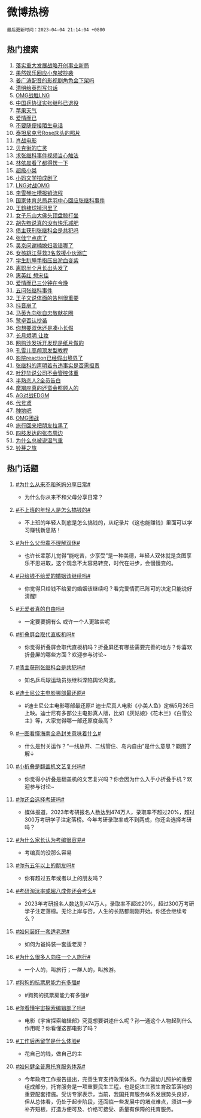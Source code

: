 # 微博热榜

`最后更新时间：2023-04-04 21:14:04 +0800`

## 热门搜索

1. [落实重大发展战略开创事业新局](https://m.weibo.cn/search?containerid=100103type%3D1%26t%3D10%26q%3D%23%E8%90%BD%E5%AE%9E%E9%87%8D%E5%A4%A7%E5%8F%91%E5%B1%95%E6%88%98%E7%95%A5%E5%BC%80%E5%88%9B%E4%BA%8B%E4%B8%9A%E6%96%B0%E5%B1%80%23&stream_entry_id=51&isnewpage=1&extparam=seat%3D1%26cate%3D10103%26stream_entry_id%3D51%26dgr%3D0%26filter_type%3Drealtimehot%26c_type%3D51%26pos%3D0%26display_time%3D1680614043%26pre_seqid%3D16806140432560645425&luicode=10000011&lfid=106003type%253D25%2526t%253D3%2526disable_hot%253D1%2526filter_type%253Drealtimehot)
1. [果然娱乐回应小鬼被抄袭](https://m.weibo.cn/search?containerid=100103type%3D1%26t%3D10%26q%3D%23%E6%9E%9C%E7%84%B6%E5%A8%B1%E4%B9%90%E5%9B%9E%E5%BA%94%E5%B0%8F%E9%AC%BC%E8%A2%AB%E6%8A%84%E8%A2%AD%23&stream_entry_id=31&isnewpage=1&extparam=seat%3D1%26lcate%3D5001%26flag%3D1%26filter_type%3Drealtimehot%26q%3D%2523%25E6%259E%259C%25E7%2584%25B6%25E5%25A8%25B1%25E4%25B9%2590%25E5%259B%259E%25E5%25BA%2594%25E5%25B0%258F%25E9%25AC%25BC%25E8%25A2%25AB%25E6%258A%2584%25E8%25A2%25AD%2523%26stream_entry_id%3D31%26dgr%3D0%26band_rank%3D1%26cate%3D5001%26c_type%3D31%26realpos%3D1%26pos%3D0%26display_time%3D1680614043%26pre_seqid%3D16806140432560645425&luicode=10000011&lfid=106003type%253D25%2526t%253D3%2526disable_hot%253D1%2526filter_type%253Drealtimehot)
1. [姜广涛配音的影视剧角色会下架吗](https://m.weibo.cn/search?containerid=100103type%3D1%26t%3D10%26q%3D%23%E5%A7%9C%E5%B9%BF%E6%B6%9B%E9%85%8D%E9%9F%B3%E7%9A%84%E5%BD%B1%E8%A7%86%E5%89%A7%E8%A7%92%E8%89%B2%E4%BC%9A%E4%B8%8B%E6%9E%B6%E5%90%97%23&stream_entry_id=31&isnewpage=1&extparam=seat%3D1%26lcate%3D5001%26flag%3D1%26filter_type%3Drealtimehot%26q%3D%2523%25E5%25A7%259C%25E5%25B9%25BF%25E6%25B6%259B%25E9%2585%258D%25E9%259F%25B3%25E7%259A%2584%25E5%25BD%25B1%25E8%25A7%2586%25E5%2589%25A7%25E8%25A7%2592%25E8%2589%25B2%25E4%25BC%259A%25E4%25B8%258B%25E6%259E%25B6%25E5%2590%2597%2523%26stream_entry_id%3D31%26dgr%3D0%26band_rank%3D2%26cate%3D5001%26c_type%3D31%26realpos%3D2%26pos%3D1%26display_time%3D1680614043%26pre_seqid%3D16806140432560645425&luicode=10000011&lfid=106003type%253D25%2526t%253D3%2526disable_hot%253D1%2526filter_type%253Drealtimehot)
1. [清明给英烈写句话](https://m.weibo.cn/search?containerid=100103type%3D1%26t%3D10%26q%3D%23%E6%B8%85%E6%98%8E%E7%BB%99%E8%8B%B1%E7%83%88%E5%86%99%E5%8F%A5%E8%AF%9D%23&stream_entry_id=31&isnewpage=1&extparam=seat%3D1%26lcate%3D5001%26flag%3D1%26filter_type%3Drealtimehot%26q%3D%2523%25E6%25B8%2585%25E6%2598%258E%25E7%25BB%2599%25E8%258B%25B1%25E7%2583%2588%25E5%2586%2599%25E5%258F%25A5%25E8%25AF%259D%2523%26stream_entry_id%3D31%26dgr%3D0%26band_rank%3D3%26cate%3D5001%26c_type%3D31%26realpos%3D3%26pos%3D2%26display_time%3D1680614043%26pre_seqid%3D16806140432560645425&luicode=10000011&lfid=106003type%253D25%2526t%253D3%2526disable_hot%253D1%2526filter_type%253Drealtimehot)
1. [OMG战胜LNG](https://m.weibo.cn/search?containerid=100103type%3D1%26t%3D10%26q%3D%23OMG%E6%88%98%E8%83%9CLNG%23&stream_entry_id=31&isnewpage=1&extparam=seat%3D1%26lcate%3D5001%26flag%3D1%26filter_type%3Drealtimehot%26q%3D%2523OMG%25E6%2588%2598%25E8%2583%259CLNG%2523%26stream_entry_id%3D31%26dgr%3D0%26band_rank%3D4%26cate%3D5001%26c_type%3D31%26realpos%3D4%26pos%3D3%26display_time%3D1680614043%26pre_seqid%3D16806140432560645425&luicode=10000011&lfid=106003type%253D25%2526t%253D3%2526disable_hot%253D1%2526filter_type%253Drealtimehot)
1. [中国乒协证实张继科已退役](https://m.weibo.cn/search?containerid=100103type%3D1%26t%3D10%26q%3D%23%E4%B8%AD%E5%9B%BD%E4%B9%92%E5%8D%8F%E8%AF%81%E5%AE%9E%E5%BC%A0%E7%BB%A7%E7%A7%91%E5%B7%B2%E9%80%80%E5%BD%B9%23&stream_entry_id=31&isnewpage=1&extparam=seat%3D1%26lcate%3D5001%26flag%3D2%26filter_type%3Drealtimehot%26q%3D%2523%25E4%25B8%25AD%25E5%259B%25BD%25E4%25B9%2592%25E5%258D%258F%25E8%25AF%2581%25E5%25AE%259E%25E5%25BC%25A0%25E7%25BB%25A7%25E7%25A7%2591%25E5%25B7%25B2%25E9%2580%2580%25E5%25BD%25B9%2523%26stream_entry_id%3D31%26dgr%3D0%26band_rank%3D5%26cate%3D5001%26c_type%3D31%26realpos%3D5%26pos%3D4%26display_time%3D1680614043%26pre_seqid%3D16806140432560645425&luicode=10000011&lfid=106003type%253D25%2526t%253D3%2526disable_hot%253D1%2526filter_type%253Drealtimehot)
1. [苹果天气](https://m.weibo.cn/search?containerid=100103type%3D1%26t%3D10%26q%3D%E8%8B%B9%E6%9E%9C%E5%A4%A9%E6%B0%94&stream_entry_id=31&isnewpage=1&extparam=seat%3D1%26lcate%3D5001%26flag%3D2%26filter_type%3Drealtimehot%26q%3D%25E8%258B%25B9%25E6%259E%259C%25E5%25A4%25A9%25E6%25B0%2594%26stream_entry_id%3D31%26dgr%3D0%26band_rank%3D6%26cate%3D5001%26c_type%3D31%26realpos%3D6%26pos%3D5%26display_time%3D1680614043%26pre_seqid%3D16806140432560645425&luicode=10000011&lfid=106003type%253D25%2526t%253D3%2526disable_hot%253D1%2526filter_type%253Drealtimehot)
1. [爱情而已](https://m.weibo.cn/search?containerid=100103type%3D1%26t%3D10%26q%3D%23%E7%88%B1%E6%83%85%E8%80%8C%E5%B7%B2%23&stream_entry_id=31&isnewpage=1&extparam=seat%3D1%26lcate%3D5001%26topic_ad%3D1%26filter_type%3Drealtimehot%26adid%3D184931%26q%3D%2523%25E7%2588%25B1%25E6%2583%2585%25E8%2580%258C%25E5%25B7%25B2%2523%26stream_entry_id%3D31%26dgr%3D0%26band_rank%3D7%26cate%3D5001%26c_type%3D31%26pos%3D6%26display_time%3D1680614043%26pre_seqid%3D16806140432560645425&luicode=10000011&lfid=106003type%253D25%2526t%253D3%2526disable_hot%253D1%2526filter_type%253Drealtimehot)
1. [不要随便接陌生电话](https://m.weibo.cn/search?containerid=100103type%3D1%26t%3D10%26q%3D%23%E4%B8%8D%E8%A6%81%E9%9A%8F%E4%BE%BF%E6%8E%A5%E9%99%8C%E7%94%9F%E7%94%B5%E8%AF%9D%23&stream_entry_id=31&isnewpage=1&extparam=seat%3D1%26lcate%3D5001%26flag%3D0%26filter_type%3Drealtimehot%26q%3D%2523%25E4%25B8%258D%25E8%25A6%2581%25E9%259A%258F%25E4%25BE%25BF%25E6%258E%25A5%25E9%2599%258C%25E7%2594%259F%25E7%2594%25B5%25E8%25AF%259D%2523%26stream_entry_id%3D31%26dgr%3D0%26band_rank%3D7%26cate%3D5001%26c_type%3D31%26realpos%3D7%26pos%3D7%26display_time%3D1680614043%26pre_seqid%3D16806140432560645425&luicode=10000011&lfid=106003type%253D25%2526t%253D3%2526disable_hot%253D1%2526filter_type%253Drealtimehot)
1. [泰坦尼克号Rose床头的照片](https://m.weibo.cn/search?containerid=100103type%3D1%26t%3D10%26q%3D%23%E6%B3%B0%E5%9D%A6%E5%B0%BC%E5%85%8B%E5%8F%B7Rose%E5%BA%8A%E5%A4%B4%E7%9A%84%E7%85%A7%E7%89%87%23&stream_entry_id=31&isnewpage=1&extparam=seat%3D1%26lcate%3D5001%26flag%3D0%26filter_type%3Drealtimehot%26q%3D%2523%25E6%25B3%25B0%25E5%259D%25A6%25E5%25B0%25BC%25E5%2585%258B%25E5%258F%25B7Rose%25E5%25BA%258A%25E5%25A4%25B4%25E7%259A%2584%25E7%2585%25A7%25E7%2589%2587%2523%26stream_entry_id%3D31%26dgr%3D0%26band_rank%3D8%26cate%3D5001%26c_type%3D31%26realpos%3D8%26pos%3D8%26display_time%3D1680614043%26pre_seqid%3D16806140432560645425&luicode=10000011&lfid=106003type%253D25%2526t%253D3%2526disable_hot%253D1%2526filter_type%253Drealtimehot)
1. [肖战电影](https://m.weibo.cn/search?containerid=100103type%3D1%26t%3D10%26q%3D%E8%82%96%E6%88%98%E7%94%B5%E5%BD%B1&stream_entry_id=31&isnewpage=1&extparam=seat%3D1%26lcate%3D5001%26flag%3D0%26filter_type%3Drealtimehot%26q%3D%25E8%2582%2596%25E6%2588%2598%25E7%2594%25B5%25E5%25BD%25B1%26stream_entry_id%3D31%26dgr%3D0%26band_rank%3D9%26cate%3D5001%26c_type%3D31%26realpos%3D9%26pos%3D9%26display_time%3D1680614043%26pre_seqid%3D16806140432560645425&luicode=10000011&lfid=106003type%253D25%2526t%253D3%2526disable_hot%253D1%2526filter_type%253Drealtimehot)
1. [贝克街的亡灵](https://m.weibo.cn/search?containerid=100103type%3D1%26t%3D10%26q%3D%E8%B4%9D%E5%85%8B%E8%A1%97%E7%9A%84%E4%BA%A1%E7%81%B5&stream_entry_id=31&isnewpage=1&extparam=seat%3D1%26lcate%3D5001%26flag%3D0%26filter_type%3Drealtimehot%26q%3D%25E8%25B4%259D%25E5%2585%258B%25E8%25A1%2597%25E7%259A%2584%25E4%25BA%25A1%25E7%2581%25B5%26stream_entry_id%3D31%26dgr%3D0%26band_rank%3D10%26cate%3D5001%26c_type%3D31%26realpos%3D10%26pos%3D10%26display_time%3D1680614043%26pre_seqid%3D16806140432560645425&luicode=10000011&lfid=106003type%253D25%2526t%253D3%2526disable_hot%253D1%2526filter_type%253Drealtimehot)
1. [求张继科事件视频当心触法](https://m.weibo.cn/search?containerid=100103type%3D1%26t%3D10%26q%3D%23%E6%B1%82%E5%BC%A0%E7%BB%A7%E7%A7%91%E4%BA%8B%E4%BB%B6%E8%A7%86%E9%A2%91%E5%BD%93%E5%BF%83%E8%A7%A6%E6%B3%95%23&stream_entry_id=31&isnewpage=1&extparam=seat%3D1%26lcate%3D5001%26flag%3D0%26filter_type%3Drealtimehot%26q%3D%2523%25E6%25B1%2582%25E5%25BC%25A0%25E7%25BB%25A7%25E7%25A7%2591%25E4%25BA%258B%25E4%25BB%25B6%25E8%25A7%2586%25E9%25A2%2591%25E5%25BD%2593%25E5%25BF%2583%25E8%25A7%25A6%25E6%25B3%2595%2523%26stream_entry_id%3D31%26dgr%3D0%26band_rank%3D11%26cate%3D5001%26c_type%3D31%26realpos%3D11%26pos%3D11%26display_time%3D1680614043%26pre_seqid%3D16806140432560645425&luicode=10000011&lfid=106003type%253D25%2526t%253D3%2526disable_hot%253D1%2526filter_type%253Drealtimehot)
1. [林依晨看了都得愣一下](https://m.weibo.cn/search?containerid=100103type%3D1%26t%3D10%26q%3D%23%E6%9E%97%E4%BE%9D%E6%99%A8%E7%9C%8B%E4%BA%86%E9%83%BD%E5%BE%97%E6%84%A3%E4%B8%80%E4%B8%8B%23&stream_entry_id=31&isnewpage=1&extparam=seat%3D1%26lcate%3D5001%26flag%3D2%26filter_type%3Drealtimehot%26q%3D%2523%25E6%259E%2597%25E4%25BE%259D%25E6%2599%25A8%25E7%259C%258B%25E4%25BA%2586%25E9%2583%25BD%25E5%25BE%2597%25E6%2584%25A3%25E4%25B8%2580%25E4%25B8%258B%2523%26stream_entry_id%3D31%26dgr%3D0%26band_rank%3D12%26cate%3D5001%26c_type%3D31%26realpos%3D12%26pos%3D12%26display_time%3D1680614043%26pre_seqid%3D16806140432560645425&luicode=10000011&lfid=106003type%253D25%2526t%253D3%2526disable_hot%253D1%2526filter_type%253Drealtimehot)
1. [超级小桀](https://m.weibo.cn/search?containerid=100103type%3D1%26t%3D10%26q%3D%E8%B6%85%E7%BA%A7%E5%B0%8F%E6%A1%80&stream_entry_id=31&isnewpage=1&extparam=seat%3D1%26lcate%3D5001%26flag%3D2%26filter_type%3Drealtimehot%26q%3D%25E8%25B6%2585%25E7%25BA%25A7%25E5%25B0%258F%25E6%25A1%2580%26stream_entry_id%3D31%26dgr%3D0%26band_rank%3D13%26cate%3D5001%26c_type%3D31%26realpos%3D13%26pos%3D13%26display_time%3D1680614043%26pre_seqid%3D16806140432560645425&luicode=10000011&lfid=106003type%253D25%2526t%253D3%2526disable_hot%253D1%2526filter_type%253Drealtimehot)
1. [小妈文学拍成剧了](https://m.weibo.cn/search?containerid=100103type%3D1%26t%3D10%26q%3D%E5%B0%8F%E5%A6%88%E6%96%87%E5%AD%A6%E6%8B%8D%E6%88%90%E5%89%A7%E4%BA%86&stream_entry_id=31&isnewpage=1&extparam=seat%3D1%26lcate%3D5001%26flag%3D0%26filter_type%3Drealtimehot%26q%3D%25E5%25B0%258F%25E5%25A6%2588%25E6%2596%2587%25E5%25AD%25A6%25E6%258B%258D%25E6%2588%2590%25E5%2589%25A7%25E4%25BA%2586%26stream_entry_id%3D31%26dgr%3D0%26band_rank%3D14%26cate%3D5001%26c_type%3D31%26realpos%3D14%26pos%3D14%26display_time%3D1680614043%26pre_seqid%3D16806140432560645425&luicode=10000011&lfid=106003type%253D25%2526t%253D3%2526disable_hot%253D1%2526filter_type%253Drealtimehot)
1. [LNG对战OMG](https://m.weibo.cn/search?containerid=100103type%3D1%26t%3D10%26q%3D%23LNG%E5%AF%B9%E6%88%98OMG%23&stream_entry_id=31&isnewpage=1&extparam=seat%3D1%26lcate%3D5001%26flag%3D0%26filter_type%3Drealtimehot%26q%3D%2523LNG%25E5%25AF%25B9%25E6%2588%2598OMG%2523%26stream_entry_id%3D31%26dgr%3D0%26band_rank%3D15%26cate%3D5001%26c_type%3D31%26realpos%3D15%26pos%3D15%26display_time%3D1680614043%26pre_seqid%3D16806140432560645425&luicode=10000011&lfid=106003type%253D25%2526t%253D3%2526disable_hot%253D1%2526filter_type%253Drealtimehot)
1. [李雪琴吐槽报销流程](https://m.weibo.cn/search?containerid=100103type%3D1%26t%3D10%26q%3D%23%E6%9D%8E%E9%9B%AA%E7%90%B4%E5%90%90%E6%A7%BD%E6%8A%A5%E9%94%80%E6%B5%81%E7%A8%8B%23&stream_entry_id=31&isnewpage=1&extparam=seat%3D1%26lcate%3D5001%26flag%3D0%26filter_type%3Drealtimehot%26q%3D%2523%25E6%259D%258E%25E9%259B%25AA%25E7%2590%25B4%25E5%2590%2590%25E6%25A7%25BD%25E6%258A%25A5%25E9%2594%2580%25E6%25B5%2581%25E7%25A8%258B%2523%26stream_entry_id%3D31%26dgr%3D0%26band_rank%3D16%26cate%3D5001%26c_type%3D31%26realpos%3D16%26pos%3D16%26display_time%3D1680614043%26pre_seqid%3D16806140432560645425&luicode=10000011&lfid=106003type%253D25%2526t%253D3%2526disable_hot%253D1%2526filter_type%253Drealtimehot)
1. [国家体育总局乒羽中心回应张继科事件](https://m.weibo.cn/search?containerid=100103type%3D1%26t%3D10%26q%3D%23%E5%9B%BD%E5%AE%B6%E4%BD%93%E8%82%B2%E6%80%BB%E5%B1%80%E4%B9%92%E7%BE%BD%E4%B8%AD%E5%BF%83%E5%9B%9E%E5%BA%94%E5%BC%A0%E7%BB%A7%E7%A7%91%E4%BA%8B%E4%BB%B6%23&stream_entry_id=31&isnewpage=1&extparam=seat%3D1%26lcate%3D5001%26flag%3D1%26filter_type%3Drealtimehot%26q%3D%2523%25E5%259B%25BD%25E5%25AE%25B6%25E4%25BD%2593%25E8%2582%25B2%25E6%2580%25BB%25E5%25B1%2580%25E4%25B9%2592%25E7%25BE%25BD%25E4%25B8%25AD%25E5%25BF%2583%25E5%259B%259E%25E5%25BA%2594%25E5%25BC%25A0%25E7%25BB%25A7%25E7%25A7%2591%25E4%25BA%258B%25E4%25BB%25B6%2523%26stream_entry_id%3D31%26dgr%3D0%26band_rank%3D17%26cate%3D5001%26c_type%3D31%26realpos%3D17%26pos%3D17%26display_time%3D1680614043%26pre_seqid%3D16806140432560645425&luicode=10000011&lfid=106003type%253D25%2526t%253D3%2526disable_hot%253D1%2526filter_type%253Drealtimehot)
1. [王鹤棣球掉河里了](https://m.weibo.cn/search?containerid=100103type%3D1%26t%3D10%26q%3D%23%E7%8E%8B%E9%B9%A4%E6%A3%A3%E7%90%83%E6%8E%89%E6%B2%B3%E9%87%8C%E4%BA%86%23&stream_entry_id=31&isnewpage=1&extparam=seat%3D1%26lcate%3D5001%26flag%3D1%26filter_type%3Drealtimehot%26q%3D%2523%25E7%258E%258B%25E9%25B9%25A4%25E6%25A3%25A3%25E7%2590%2583%25E6%258E%2589%25E6%25B2%25B3%25E9%2587%258C%25E4%25BA%2586%2523%26stream_entry_id%3D31%26dgr%3D0%26band_rank%3D18%26cate%3D5001%26c_type%3D31%26realpos%3D18%26pos%3D18%26display_time%3D1680614043%26pre_seqid%3D16806140432560645425&luicode=10000011&lfid=106003type%253D25%2526t%253D3%2526disable_hot%253D1%2526filter_type%253Drealtimehot)
1. [女子乐山大佛头顶盘膝打坐](https://m.weibo.cn/search?containerid=100103type%3D1%26t%3D10%26q%3D%23%E5%A5%B3%E5%AD%90%E4%B9%90%E5%B1%B1%E5%A4%A7%E4%BD%9B%E5%A4%B4%E9%A1%B6%E7%9B%98%E8%86%9D%E6%89%93%E5%9D%90%23&stream_entry_id=31&isnewpage=1&extparam=seat%3D1%26lcate%3D5001%26flag%3D0%26filter_type%3Drealtimehot%26q%3D%2523%25E5%25A5%25B3%25E5%25AD%2590%25E4%25B9%2590%25E5%25B1%25B1%25E5%25A4%25A7%25E4%25BD%259B%25E5%25A4%25B4%25E9%25A1%25B6%25E7%259B%2598%25E8%2586%259D%25E6%2589%2593%25E5%259D%2590%2523%26stream_entry_id%3D31%26dgr%3D0%26band_rank%3D19%26cate%3D5001%26c_type%3D31%26realpos%3D19%26pos%3D19%26display_time%3D1680614043%26pre_seqid%3D16806140432560645425&luicode=10000011&lfid=106003type%253D25%2526t%253D3%2526disable_hot%253D1%2526filter_type%253Drealtimehot)
1. [胡先煦说真的没有快乐减肥](https://m.weibo.cn/search?containerid=100103type%3D1%26t%3D10%26q%3D%23%E8%83%A1%E5%85%88%E7%85%A6%E8%AF%B4%E7%9C%9F%E7%9A%84%E6%B2%A1%E6%9C%89%E5%BF%AB%E4%B9%90%E5%87%8F%E8%82%A5%23&stream_entry_id=31&isnewpage=1&extparam=seat%3D1%26lcate%3D5001%26flag%3D0%26filter_type%3Drealtimehot%26q%3D%2523%25E8%2583%25A1%25E5%2585%2588%25E7%2585%25A6%25E8%25AF%25B4%25E7%259C%259F%25E7%259A%2584%25E6%25B2%25A1%25E6%259C%2589%25E5%25BF%25AB%25E4%25B9%2590%25E5%2587%258F%25E8%2582%25A5%2523%26stream_entry_id%3D31%26dgr%3D0%26band_rank%3D20%26cate%3D5001%26c_type%3D31%26realpos%3D20%26pos%3D20%26display_time%3D1680614043%26pre_seqid%3D16806140432560645425&luicode=10000011&lfid=106003type%253D25%2526t%253D3%2526disable_hot%253D1%2526filter_type%253Drealtimehot)
1. [债主获刑张继科会是共犯吗](https://m.weibo.cn/search?containerid=100103type%3D1%26t%3D10%26q%3D%23%E5%80%BA%E4%B8%BB%E8%8E%B7%E5%88%91%E5%BC%A0%E7%BB%A7%E7%A7%91%E4%BC%9A%E6%98%AF%E5%85%B1%E7%8A%AF%E5%90%97%23&stream_entry_id=31&isnewpage=1&extparam=seat%3D1%26lcate%3D5001%26flag%3D2%26filter_type%3Drealtimehot%26q%3D%2523%25E5%2580%25BA%25E4%25B8%25BB%25E8%258E%25B7%25E5%2588%2591%25E5%25BC%25A0%25E7%25BB%25A7%25E7%25A7%2591%25E4%25BC%259A%25E6%2598%25AF%25E5%2585%25B1%25E7%258A%25AF%25E5%2590%2597%2523%26stream_entry_id%3D31%26dgr%3D0%26band_rank%3D21%26cate%3D5001%26c_type%3D31%26realpos%3D21%26pos%3D21%26display_time%3D1680614043%26pre_seqid%3D16806140432560645425&luicode=10000011&lfid=106003type%253D25%2526t%253D3%2526disable_hot%253D1%2526filter_type%253Drealtimehot)
1. [张佳宁点痣了](https://m.weibo.cn/search?containerid=100103type%3D1%26t%3D10%26q%3D%23%E5%BC%A0%E4%BD%B3%E5%AE%81%E7%82%B9%E7%97%A3%E4%BA%86%23&stream_entry_id=31&isnewpage=1&extparam=seat%3D1%26lcate%3D5001%26flag%3D1%26filter_type%3Drealtimehot%26q%3D%2523%25E5%25BC%25A0%25E4%25BD%25B3%25E5%25AE%2581%25E7%2582%25B9%25E7%2597%25A3%25E4%25BA%2586%2523%26stream_entry_id%3D31%26dgr%3D0%26band_rank%3D22%26cate%3D5001%26c_type%3D31%26realpos%3D22%26pos%3D22%26display_time%3D1680614043%26pre_seqid%3D16806140432560645425&luicode=10000011&lfid=106003type%253D25%2526t%253D3%2526disable_hot%253D1%2526filter_type%253Drealtimehot)
1. [吴京问谢楠媳妇我错哪了](https://m.weibo.cn/search?containerid=100103type%3D1%26t%3D10%26q%3D%23%E5%90%B4%E4%BA%AC%E9%97%AE%E8%B0%A2%E6%A5%A0%E5%AA%B3%E5%A6%87%E6%88%91%E9%94%99%E5%93%AA%E4%BA%86%23&stream_entry_id=31&isnewpage=1&extparam=seat%3D1%26lcate%3D5001%26flag%3D0%26filter_type%3Drealtimehot%26q%3D%2523%25E5%2590%25B4%25E4%25BA%25AC%25E9%2597%25AE%25E8%25B0%25A2%25E6%25A5%25A0%25E5%25AA%25B3%25E5%25A6%2587%25E6%2588%2591%25E9%2594%2599%25E5%2593%25AA%25E4%25BA%2586%2523%26stream_entry_id%3D31%26dgr%3D0%26band_rank%3D23%26cate%3D5001%26c_type%3D31%26realpos%3D23%26pos%3D23%26display_time%3D1680614043%26pre_seqid%3D16806140432560645425&luicode=10000011&lfid=106003type%253D25%2526t%253D3%2526disable_hot%253D1%2526filter_type%253Drealtimehot)
1. [女孩跳江获救3名救援小伙溺亡](https://m.weibo.cn/search?containerid=100103type%3D1%26t%3D10%26q%3D%23%E5%A5%B3%E5%AD%A9%E8%B7%B3%E6%B1%9F%E8%8E%B7%E6%95%913%E5%90%8D%E6%95%91%E6%8F%B4%E5%B0%8F%E4%BC%99%E6%BA%BA%E4%BA%A1%23&stream_entry_id=31&isnewpage=1&extparam=seat%3D1%26lcate%3D5001%26flag%3D0%26filter_type%3Drealtimehot%26q%3D%2523%25E5%25A5%25B3%25E5%25AD%25A9%25E8%25B7%25B3%25E6%25B1%259F%25E8%258E%25B7%25E6%2595%25913%25E5%2590%258D%25E6%2595%2591%25E6%258F%25B4%25E5%25B0%258F%25E4%25BC%2599%25E6%25BA%25BA%25E4%25BA%25A1%2523%26stream_entry_id%3D31%26dgr%3D0%26band_rank%3D24%26cate%3D5001%26c_type%3D31%26realpos%3D24%26pos%3D24%26display_time%3D1680614043%26pre_seqid%3D16806140432560645425&luicode=10000011&lfid=106003type%253D25%2526t%253D3%2526disable_hot%253D1%2526filter_type%253Drealtimehot)
1. [学生趴睡手指压出淤血变紫](https://m.weibo.cn/search?containerid=100103type%3D1%26t%3D10%26q%3D%23%E5%AD%A6%E7%94%9F%E8%B6%B4%E7%9D%A1%E6%89%8B%E6%8C%87%E5%8E%8B%E5%87%BA%E6%B7%A4%E8%A1%80%E5%8F%98%E7%B4%AB%23&stream_entry_id=31&isnewpage=1&extparam=seat%3D1%26lcate%3D5001%26flag%3D1%26filter_type%3Drealtimehot%26q%3D%2523%25E5%25AD%25A6%25E7%2594%259F%25E8%25B6%25B4%25E7%259D%25A1%25E6%2589%258B%25E6%258C%2587%25E5%258E%258B%25E5%2587%25BA%25E6%25B7%25A4%25E8%25A1%2580%25E5%258F%2598%25E7%25B4%25AB%2523%26stream_entry_id%3D31%26dgr%3D0%26band_rank%3D25%26cate%3D5001%26c_type%3D31%26realpos%3D25%26pos%3D25%26display_time%3D1680614043%26pre_seqid%3D16806140432560645425&luicode=10000011&lfid=106003type%253D25%2526t%253D3%2526disable_hot%253D1%2526filter_type%253Drealtimehot)
1. [离职半个月长出头发了](https://m.weibo.cn/search?containerid=100103type%3D1%26t%3D10%26q%3D%23%E7%A6%BB%E8%81%8C%E5%8D%8A%E4%B8%AA%E6%9C%88%E9%95%BF%E5%87%BA%E5%A4%B4%E5%8F%91%E4%BA%86%23&stream_entry_id=31&isnewpage=1&extparam=seat%3D1%26lcate%3D5001%26flag%3D0%26filter_type%3Drealtimehot%26q%3D%2523%25E7%25A6%25BB%25E8%2581%258C%25E5%258D%258A%25E4%25B8%25AA%25E6%259C%2588%25E9%2595%25BF%25E5%2587%25BA%25E5%25A4%25B4%25E5%258F%2591%25E4%25BA%2586%2523%26stream_entry_id%3D31%26dgr%3D0%26band_rank%3D26%26cate%3D5001%26c_type%3D31%26realpos%3D26%26pos%3D26%26display_time%3D1680614043%26pre_seqid%3D16806140432560645425&luicode=10000011&lfid=106003type%253D25%2526t%253D3%2526disable_hot%253D1%2526filter_type%253Drealtimehot)
1. [惠英红 想宋佳](https://m.weibo.cn/search?containerid=100103type%3D1%26t%3D10%26q%3D%E6%83%A0%E8%8B%B1%E7%BA%A2+%E6%83%B3%E5%AE%8B%E4%BD%B3&stream_entry_id=31&isnewpage=1&extparam=seat%3D1%26lcate%3D5001%26flag%3D0%26filter_type%3Drealtimehot%26q%3D%25E6%2583%25A0%25E8%258B%25B1%25E7%25BA%25A2%2520%25E6%2583%25B3%25E5%25AE%258B%25E4%25BD%25B3%26stream_entry_id%3D31%26dgr%3D0%26band_rank%3D27%26cate%3D5001%26c_type%3D31%26realpos%3D27%26pos%3D27%26display_time%3D1680614043%26pre_seqid%3D16806140432560645425&luicode=10000011&lfid=106003type%253D25%2526t%253D3%2526disable_hot%253D1%2526filter_type%253Drealtimehot)
1. [爱情而已三分钟在今晚](https://m.weibo.cn/search?containerid=100103type%3D1%26t%3D10%26q%3D%23%E7%88%B1%E6%83%85%E8%80%8C%E5%B7%B2%E4%B8%89%E5%88%86%E9%92%9F%E5%9C%A8%E4%BB%8A%E6%99%9A%23&stream_entry_id=31&isnewpage=1&extparam=seat%3D1%26lcate%3D5001%26flag%3D0%26filter_type%3Drealtimehot%26q%3D%2523%25E7%2588%25B1%25E6%2583%2585%25E8%2580%258C%25E5%25B7%25B2%25E4%25B8%2589%25E5%2588%2586%25E9%2592%259F%25E5%259C%25A8%25E4%25BB%258A%25E6%2599%259A%2523%26stream_entry_id%3D31%26dgr%3D0%26band_rank%3D28%26cate%3D5001%26c_type%3D31%26realpos%3D28%26pos%3D28%26display_time%3D1680614043%26pre_seqid%3D16806140432560645425&luicode=10000011&lfid=106003type%253D25%2526t%253D3%2526disable_hot%253D1%2526filter_type%253Drealtimehot)
1. [五问张继科事件](https://m.weibo.cn/search?containerid=100103type%3D1%26t%3D10%26q%3D%23%E4%BA%94%E9%97%AE%E5%BC%A0%E7%BB%A7%E7%A7%91%E4%BA%8B%E4%BB%B6%23&stream_entry_id=31&isnewpage=1&extparam=seat%3D1%26lcate%3D5001%26flag%3D0%26filter_type%3Drealtimehot%26q%3D%2523%25E4%25BA%2594%25E9%2597%25AE%25E5%25BC%25A0%25E7%25BB%25A7%25E7%25A7%2591%25E4%25BA%258B%25E4%25BB%25B6%2523%26stream_entry_id%3D31%26dgr%3D0%26band_rank%3D29%26cate%3D5001%26c_type%3D31%26realpos%3D29%26pos%3D29%26display_time%3D1680614043%26pre_seqid%3D16806140432560645425&luicode=10000011&lfid=106003type%253D25%2526t%253D3%2526disable_hot%253D1%2526filter_type%253Drealtimehot)
1. [王子文说体面的告别很重要](https://m.weibo.cn/search?containerid=100103type%3D1%26t%3D10%26q%3D%23%E7%8E%8B%E5%AD%90%E6%96%87%E8%AF%B4%E4%BD%93%E9%9D%A2%E7%9A%84%E5%91%8A%E5%88%AB%E5%BE%88%E9%87%8D%E8%A6%81%23&stream_entry_id=31&isnewpage=1&extparam=seat%3D1%26lcate%3D5001%26flag%3D0%26filter_type%3Drealtimehot%26q%3D%2523%25E7%258E%258B%25E5%25AD%2590%25E6%2596%2587%25E8%25AF%25B4%25E4%25BD%2593%25E9%259D%25A2%25E7%259A%2584%25E5%2591%258A%25E5%2588%25AB%25E5%25BE%2588%25E9%2587%258D%25E8%25A6%2581%2523%26stream_entry_id%3D31%26dgr%3D0%26band_rank%3D30%26cate%3D5001%26c_type%3D31%26realpos%3D30%26pos%3D30%26display_time%3D1680614043%26pre_seqid%3D16806140432560645425&luicode=10000011&lfid=106003type%253D25%2526t%253D3%2526disable_hot%253D1%2526filter_type%253Drealtimehot)
1. [抖音崩了](https://m.weibo.cn/search?containerid=100103type%3D1%26t%3D10%26q%3D%E6%8A%96%E9%9F%B3%E5%B4%A9%E4%BA%86&stream_entry_id=31&isnewpage=1&extparam=seat%3D1%26lcate%3D5001%26flag%3D1%26filter_type%3Drealtimehot%26q%3D%25E6%258A%2596%25E9%259F%25B3%25E5%25B4%25A9%25E4%25BA%2586%26stream_entry_id%3D31%26dgr%3D0%26band_rank%3D31%26cate%3D5001%26c_type%3D31%26realpos%3D31%26pos%3D31%26display_time%3D1680614043%26pre_seqid%3D16806140432560645425&luicode=10000011&lfid=106003type%253D25%2526t%253D3%2526disable_hot%253D1%2526filter_type%253Drealtimehot)
1. [马英九向张自忠敬献花圈](https://m.weibo.cn/search?containerid=100103type%3D1%26t%3D10%26q%3D%23%E9%A9%AC%E8%8B%B1%E4%B9%9D%E5%90%91%E5%BC%A0%E8%87%AA%E5%BF%A0%E6%95%AC%E7%8C%AE%E8%8A%B1%E5%9C%88%23&stream_entry_id=31&isnewpage=1&extparam=seat%3D1%26lcate%3D5001%26flag%3D0%26filter_type%3Drealtimehot%26q%3D%2523%25E9%25A9%25AC%25E8%258B%25B1%25E4%25B9%259D%25E5%2590%2591%25E5%25BC%25A0%25E8%2587%25AA%25E5%25BF%25A0%25E6%2595%25AC%25E7%258C%25AE%25E8%258A%25B1%25E5%259C%2588%2523%26stream_entry_id%3D31%26dgr%3D0%26band_rank%3D32%26cate%3D5001%26c_type%3D31%26realpos%3D32%26pos%3D32%26display_time%3D1680614043%26pre_seqid%3D16806140432560645425&luicode=10000011&lfid=106003type%253D25%2526t%253D3%2526disable_hot%253D1%2526filter_type%253Drealtimehot)
1. [鹭卓否认抄袭](https://m.weibo.cn/search?containerid=100103type%3D1%26t%3D10%26q%3D%23%E9%B9%AD%E5%8D%93%E5%90%A6%E8%AE%A4%E6%8A%84%E8%A2%AD%23&stream_entry_id=31&isnewpage=1&extparam=seat%3D1%26lcate%3D5001%26flag%3D1%26filter_type%3Drealtimehot%26q%3D%2523%25E9%25B9%25AD%25E5%258D%2593%25E5%2590%25A6%25E8%25AE%25A4%25E6%258A%2584%25E8%25A2%25AD%2523%26stream_entry_id%3D31%26dgr%3D0%26band_rank%3D33%26cate%3D5001%26c_type%3D31%26realpos%3D33%26pos%3D33%26display_time%3D1680614043%26pre_seqid%3D16806140432560645425&luicode=10000011&lfid=106003type%253D25%2526t%253D3%2526disable_hot%253D1%2526filter_type%253Drealtimehot)
1. [你想要双休还是凑小长假](https://m.weibo.cn/search?containerid=100103type%3D1%26t%3D10%26q%3D%23%E4%BD%A0%E6%83%B3%E8%A6%81%E5%8F%8C%E4%BC%91%E8%BF%98%E6%98%AF%E5%87%91%E5%B0%8F%E9%95%BF%E5%81%87%23&stream_entry_id=31&isnewpage=1&extparam=seat%3D1%26lcate%3D5001%26flag%3D1%26filter_type%3Drealtimehot%26q%3D%2523%25E4%25BD%25A0%25E6%2583%25B3%25E8%25A6%2581%25E5%258F%258C%25E4%25BC%2591%25E8%25BF%2598%25E6%2598%25AF%25E5%2587%2591%25E5%25B0%258F%25E9%2595%25BF%25E5%2581%2587%2523%26stream_entry_id%3D31%26dgr%3D0%26band_rank%3D34%26cate%3D5001%26c_type%3D31%26realpos%3D34%26pos%3D34%26display_time%3D1680614043%26pre_seqid%3D16806140432560645425&luicode=10000011&lfid=106003type%253D25%2526t%253D3%2526disable_hot%253D1%2526filter_type%253Drealtimehot)
1. [长月烬明 让妆](https://m.weibo.cn/search?containerid=100103type%3D1%26t%3D10%26q%3D%E9%95%BF%E6%9C%88%E7%83%AC%E6%98%8E+%E8%AE%A9%E5%A6%86&stream_entry_id=31&isnewpage=1&extparam=seat%3D1%26lcate%3D5001%26flag%3D0%26filter_type%3Drealtimehot%26q%3D%25E9%2595%25BF%25E6%259C%2588%25E7%2583%25AC%25E6%2598%258E%2520%25E8%25AE%25A9%25E5%25A6%2586%26stream_entry_id%3D31%26dgr%3D0%26band_rank%3D35%26cate%3D5001%26c_type%3D31%26realpos%3D35%26pos%3D35%26display_time%3D1680614043%26pre_seqid%3D16806140432560645425&luicode=10000011&lfid=106003type%253D25%2526t%253D3%2526disable_hot%253D1%2526filter_type%253Drealtimehot)
1. [网购沙发拆开发现是纸片做的](https://m.weibo.cn/search?containerid=100103type%3D1%26t%3D10%26q%3D%23%E7%BD%91%E8%B4%AD%E6%B2%99%E5%8F%91%E6%8B%86%E5%BC%80%E5%8F%91%E7%8E%B0%E6%98%AF%E7%BA%B8%E7%89%87%E5%81%9A%E7%9A%84%23&stream_entry_id=31&isnewpage=1&extparam=seat%3D1%26lcate%3D5001%26flag%3D1%26filter_type%3Drealtimehot%26q%3D%2523%25E7%25BD%2591%25E8%25B4%25AD%25E6%25B2%2599%25E5%258F%2591%25E6%258B%2586%25E5%25BC%2580%25E5%258F%2591%25E7%258E%25B0%25E6%2598%25AF%25E7%25BA%25B8%25E7%2589%2587%25E5%2581%259A%25E7%259A%2584%2523%26stream_entry_id%3D31%26dgr%3D0%26band_rank%3D36%26cate%3D5001%26c_type%3D31%26realpos%3D36%26pos%3D36%26display_time%3D1680614043%26pre_seqid%3D16806140432560645425&luicode=10000011&lfid=106003type%253D25%2526t%253D3%2526disable_hot%253D1%2526filter_type%253Drealtimehot)
1. [孔雪儿高颅顶发型教程](https://m.weibo.cn/search?containerid=100103type%3D1%26t%3D10%26q%3D%23%E5%AD%94%E9%9B%AA%E5%84%BF%E9%AB%98%E9%A2%85%E9%A1%B6%E5%8F%91%E5%9E%8B%E6%95%99%E7%A8%8B%23&stream_entry_id=31&isnewpage=1&extparam=seat%3D1%26lcate%3D5001%26flag%3D0%26filter_type%3Drealtimehot%26q%3D%2523%25E5%25AD%2594%25E9%259B%25AA%25E5%2584%25BF%25E9%25AB%2598%25E9%25A2%2585%25E9%25A1%25B6%25E5%258F%2591%25E5%259E%258B%25E6%2595%2599%25E7%25A8%258B%2523%26stream_entry_id%3D31%26dgr%3D0%26band_rank%3D37%26cate%3D5001%26c_type%3D31%26realpos%3D37%26pos%3D37%26display_time%3D1680614043%26pre_seqid%3D16806140432560645425&luicode=10000011&lfid=106003type%253D25%2526t%253D3%2526disable_hot%253D1%2526filter_type%253Drealtimehot)
1. [影院reaction已经假出境界了](https://m.weibo.cn/search?containerid=100103type%3D1%26t%3D10%26q%3D%E5%BD%B1%E9%99%A2reaction%E5%B7%B2%E7%BB%8F%E5%81%87%E5%87%BA%E5%A2%83%E7%95%8C%E4%BA%86&stream_entry_id=31&isnewpage=1&extparam=seat%3D1%26lcate%3D5001%26flag%3D1%26filter_type%3Drealtimehot%26q%3D%25E5%25BD%25B1%25E9%2599%25A2reaction%25E5%25B7%25B2%25E7%25BB%258F%25E5%2581%2587%25E5%2587%25BA%25E5%25A2%2583%25E7%2595%258C%25E4%25BA%2586%26stream_entry_id%3D31%26dgr%3D0%26band_rank%3D38%26cate%3D5001%26c_type%3D31%26realpos%3D38%26pos%3D38%26display_time%3D1680614043%26pre_seqid%3D16806140432560645425&luicode=10000011&lfid=106003type%253D25%2526t%253D3%2526disable_hot%253D1%2526filter_type%253Drealtimehot)
1. [张继科的声明若有违事实是否需担责](https://m.weibo.cn/search?containerid=100103type%3D1%26t%3D10%26q%3D%23%E5%BC%A0%E7%BB%A7%E7%A7%91%E7%9A%84%E5%A3%B0%E6%98%8E%E8%8B%A5%E6%9C%89%E8%BF%9D%E4%BA%8B%E5%AE%9E%E6%98%AF%E5%90%A6%E9%9C%80%E6%8B%85%E8%B4%A3%23&stream_entry_id=31&isnewpage=1&extparam=seat%3D1%26lcate%3D5001%26flag%3D0%26filter_type%3Drealtimehot%26q%3D%2523%25E5%25BC%25A0%25E7%25BB%25A7%25E7%25A7%2591%25E7%259A%2584%25E5%25A3%25B0%25E6%2598%258E%25E8%258B%25A5%25E6%259C%2589%25E8%25BF%259D%25E4%25BA%258B%25E5%25AE%259E%25E6%2598%25AF%25E5%2590%25A6%25E9%259C%2580%25E6%258B%2585%25E8%25B4%25A3%2523%26stream_entry_id%3D31%26dgr%3D0%26band_rank%3D39%26cate%3D5001%26c_type%3D31%26realpos%3D39%26pos%3D39%26display_time%3D1680614043%26pre_seqid%3D16806140432560645425&luicode=10000011&lfid=106003type%253D25%2526t%253D3%2526disable_hot%253D1%2526filter_type%253Drealtimehot)
1. [叶舒华说公司不会管控体重](https://m.weibo.cn/search?containerid=100103type%3D1%26t%3D10%26q%3D%23%E5%8F%B6%E8%88%92%E5%8D%8E%E8%AF%B4%E5%85%AC%E5%8F%B8%E4%B8%8D%E4%BC%9A%E7%AE%A1%E6%8E%A7%E4%BD%93%E9%87%8D%23&stream_entry_id=31&isnewpage=1&extparam=seat%3D1%26lcate%3D5001%26flag%3D0%26filter_type%3Drealtimehot%26q%3D%2523%25E5%258F%25B6%25E8%2588%2592%25E5%258D%258E%25E8%25AF%25B4%25E5%2585%25AC%25E5%258F%25B8%25E4%25B8%258D%25E4%25BC%259A%25E7%25AE%25A1%25E6%258E%25A7%25E4%25BD%2593%25E9%2587%258D%2523%26stream_entry_id%3D31%26dgr%3D0%26band_rank%3D40%26cate%3D5001%26c_type%3D31%26realpos%3D40%26pos%3D40%26display_time%3D1680614043%26pre_seqid%3D16806140432560645425&luicode=10000011&lfid=106003type%253D25%2526t%253D3%2526disable_hot%253D1%2526filter_type%253Drealtimehot)
1. [半熟恋人2全员告白](https://m.weibo.cn/search?containerid=100103type%3D1%26t%3D10%26q%3D%23%E5%8D%8A%E7%86%9F%E6%81%8B%E4%BA%BA2%E5%85%A8%E5%91%98%E5%91%8A%E7%99%BD%23&stream_entry_id=31&isnewpage=1&extparam=seat%3D1%26lcate%3D5001%26flag%3D0%26filter_type%3Drealtimehot%26q%3D%2523%25E5%258D%258A%25E7%2586%259F%25E6%2581%258B%25E4%25BA%25BA2%25E5%2585%25A8%25E5%2591%2598%25E5%2591%258A%25E7%2599%25BD%2523%26stream_entry_id%3D31%26dgr%3D0%26band_rank%3D41%26cate%3D5001%26c_type%3D31%26realpos%3D41%26pos%3D41%26display_time%3D1680614043%26pre_seqid%3D16806140432560645425&luicode=10000011&lfid=106003type%253D25%2526t%253D3%2526disable_hot%253D1%2526filter_type%253Drealtimehot)
1. [摩羯座真的还蛮会照顾人的](https://m.weibo.cn/search?containerid=100103type%3D1%26t%3D10%26q%3D%23%E6%91%A9%E7%BE%AF%E5%BA%A7%E7%9C%9F%E7%9A%84%E8%BF%98%E8%9B%AE%E4%BC%9A%E7%85%A7%E9%A1%BE%E4%BA%BA%E7%9A%84%23&stream_entry_id=31&isnewpage=1&extparam=seat%3D1%26lcate%3D5001%26flag%3D0%26filter_type%3Drealtimehot%26q%3D%2523%25E6%2591%25A9%25E7%25BE%25AF%25E5%25BA%25A7%25E7%259C%259F%25E7%259A%2584%25E8%25BF%2598%25E8%259B%25AE%25E4%25BC%259A%25E7%2585%25A7%25E9%25A1%25BE%25E4%25BA%25BA%25E7%259A%2584%2523%26stream_entry_id%3D31%26dgr%3D0%26band_rank%3D42%26cate%3D5001%26c_type%3D31%26realpos%3D42%26pos%3D42%26display_time%3D1680614043%26pre_seqid%3D16806140432560645425&luicode=10000011&lfid=106003type%253D25%2526t%253D3%2526disable_hot%253D1%2526filter_type%253Drealtimehot)
1. [AG对战EDGM](https://m.weibo.cn/search?containerid=100103type%3D1%26t%3D10%26q%3D%23AG%E5%AF%B9%E6%88%98EDGM%23&stream_entry_id=31&isnewpage=1&extparam=seat%3D1%26lcate%3D5001%26flag%3D1%26filter_type%3Drealtimehot%26q%3D%2523AG%25E5%25AF%25B9%25E6%2588%2598EDGM%2523%26stream_entry_id%3D31%26dgr%3D0%26band_rank%3D43%26cate%3D5001%26c_type%3D31%26realpos%3D43%26pos%3D43%26display_time%3D1680614043%26pre_seqid%3D16806140432560645425&luicode=10000011&lfid=106003type%253D25%2526t%253D3%2526disable_hot%253D1%2526filter_type%253Drealtimehot)
1. [代号鸢](https://m.weibo.cn/search?containerid=100103type%3D1%26t%3D10%26q%3D%E4%BB%A3%E5%8F%B7%E9%B8%A2&stream_entry_id=31&isnewpage=1&extparam=seat%3D1%26lcate%3D5001%26flag%3D0%26filter_type%3Drealtimehot%26q%3D%25E4%25BB%25A3%25E5%258F%25B7%25E9%25B8%25A2%26stream_entry_id%3D31%26dgr%3D0%26band_rank%3D44%26cate%3D5001%26c_type%3D31%26realpos%3D44%26pos%3D44%26display_time%3D1680614043%26pre_seqid%3D16806140432560645425&luicode=10000011&lfid=106003type%253D25%2526t%253D3%2526disable_hot%253D1%2526filter_type%253Drealtimehot)
1. [种地吧](https://m.weibo.cn/search?containerid=100103type%3D1%26t%3D10%26q%3D%E7%A7%8D%E5%9C%B0%E5%90%A7&stream_entry_id=31&isnewpage=1&extparam=seat%3D1%26lcate%3D5001%26flag%3D1%26filter_type%3Drealtimehot%26q%3D%25E7%25A7%258D%25E5%259C%25B0%25E5%2590%25A7%26stream_entry_id%3D31%26dgr%3D0%26band_rank%3D45%26cate%3D5001%26c_type%3D31%26realpos%3D45%26pos%3D45%26display_time%3D1680614043%26pre_seqid%3D16806140432560645425&luicode=10000011&lfid=106003type%253D25%2526t%253D3%2526disable_hot%253D1%2526filter_type%253Drealtimehot)
1. [OMG团战](https://m.weibo.cn/search?containerid=100103type%3D1%26t%3D10%26q%3D%23OMG%E5%9B%A2%E6%88%98%23&stream_entry_id=31&isnewpage=1&extparam=seat%3D1%26lcate%3D5001%26flag%3D0%26filter_type%3Drealtimehot%26q%3D%2523OMG%25E5%259B%25A2%25E6%2588%2598%2523%26stream_entry_id%3D31%26dgr%3D0%26band_rank%3D46%26cate%3D5001%26c_type%3D31%26realpos%3D46%26pos%3D46%26display_time%3D1680614043%26pre_seqid%3D16806140432560645425&luicode=10000011&lfid=106003type%253D25%2526t%253D3%2526disable_hot%253D1%2526filter_type%253Drealtimehot)
1. [旅行回来把朋友拉黑了](https://m.weibo.cn/search?containerid=100103type%3D1%26t%3D10%26q%3D%23%E6%97%85%E8%A1%8C%E5%9B%9E%E6%9D%A5%E6%8A%8A%E6%9C%8B%E5%8F%8B%E6%8B%89%E9%BB%91%E4%BA%86%23&stream_entry_id=31&isnewpage=1&extparam=seat%3D1%26lcate%3D5001%26flag%3D0%26filter_type%3Drealtimehot%26q%3D%2523%25E6%2597%2585%25E8%25A1%258C%25E5%259B%259E%25E6%259D%25A5%25E6%258A%258A%25E6%259C%258B%25E5%258F%258B%25E6%258B%2589%25E9%25BB%2591%25E4%25BA%2586%2523%26stream_entry_id%3D31%26dgr%3D0%26band_rank%3D47%26cate%3D5001%26c_type%3D31%26realpos%3D47%26pos%3D47%26display_time%3D1680614043%26pre_seqid%3D16806140432560645425&luicode=10000011&lfid=106003type%253D25%2526t%253D3%2526disable_hot%253D1%2526filter_type%253Drealtimehot)
1. [四肢发达的张杰周边](https://m.weibo.cn/search?containerid=100103type%3D1%26t%3D10%26q%3D%23%E5%9B%9B%E8%82%A2%E5%8F%91%E8%BE%BE%E7%9A%84%E5%BC%A0%E6%9D%B0%E5%91%A8%E8%BE%B9%23&stream_entry_id=31&isnewpage=1&extparam=seat%3D1%26lcate%3D5001%26flag%3D0%26filter_type%3Drealtimehot%26q%3D%2523%25E5%259B%259B%25E8%2582%25A2%25E5%258F%2591%25E8%25BE%25BE%25E7%259A%2584%25E5%25BC%25A0%25E6%259D%25B0%25E5%2591%25A8%25E8%25BE%25B9%2523%26stream_entry_id%3D31%26dgr%3D0%26band_rank%3D48%26cate%3D5001%26c_type%3D31%26realpos%3D48%26pos%3D48%26display_time%3D1680614043%26pre_seqid%3D16806140432560645425&luicode=10000011&lfid=106003type%253D25%2526t%253D3%2526disable_hot%253D1%2526filter_type%253Drealtimehot)
1. [为什么总被说湿气重](https://m.weibo.cn/search?containerid=100103type%3D1%26t%3D10%26q%3D%E4%B8%BA%E4%BB%80%E4%B9%88%E6%80%BB%E8%A2%AB%E8%AF%B4%E6%B9%BF%E6%B0%94%E9%87%8D&stream_entry_id=31&isnewpage=1&extparam=seat%3D1%26lcate%3D5001%26flag%3D1%26filter_type%3Drealtimehot%26q%3D%25E4%25B8%25BA%25E4%25BB%2580%25E4%25B9%2588%25E6%2580%25BB%25E8%25A2%25AB%25E8%25AF%25B4%25E6%25B9%25BF%25E6%25B0%2594%25E9%2587%258D%26stream_entry_id%3D31%26dgr%3D0%26band_rank%3D49%26cate%3D5001%26c_type%3D31%26realpos%3D49%26pos%3D49%26display_time%3D1680614043%26pre_seqid%3D16806140432560645425&luicode=10000011&lfid=106003type%253D25%2526t%253D3%2526disable_hot%253D1%2526filter_type%253Drealtimehot)
1. [铃芽之旅](https://m.weibo.cn/search?containerid=100103type%3D1%26t%3D10%26q%3D%E9%93%83%E8%8A%BD%E4%B9%8B%E6%97%85&stream_entry_id=31&isnewpage=1&extparam=seat%3D1%26lcate%3D5001%26flag%3D1%26filter_type%3Drealtimehot%26q%3D%25E9%2593%2583%25E8%258A%25BD%25E4%25B9%258B%25E6%2597%2585%26stream_entry_id%3D31%26dgr%3D0%26band_rank%3D50%26cate%3D5001%26c_type%3D31%26realpos%3D50%26pos%3D50%26display_time%3D1680614043%26pre_seqid%3D16806140432560645425&luicode=10000011&lfid=106003type%253D25%2526t%253D3%2526disable_hot%253D1%2526filter_type%253Drealtimehot)

## 热门话题

1. [#为什么从来不和爸妈分享日常#](https://m.weibo.cn/search?containerid=231522type%3D1%26t%3D10%26q%3D%23%E4%B8%BA%E4%BB%80%E4%B9%88%E4%BB%8E%E6%9D%A5%E4%B8%8D%E5%92%8C%E7%88%B8%E5%A6%88%E5%88%86%E4%BA%AB%E6%97%A5%E5%B8%B8%23&stream_entry_id=128&isnewpage=1&extparam=seat%3D1%26lcate%3D5004%26dgr%3D0%26cate%3D5004%26unitid%3D1680524242922%26c_type%3D128%26pos%3D1-0-0%26display_time%3D1680614044%26pre_seqid%3D1680614044371026421288&luicode=10000011&lfid=231648_-_4)
    - 为什么你从来不和父母分享日常？

1. [#不上班的年轻人是怎么搞钱的#](https://m.weibo.cn/search?containerid=231522type%3D1%26t%3D10%26q%3D%23%E4%B8%8D%E4%B8%8A%E7%8F%AD%E7%9A%84%E5%B9%B4%E8%BD%BB%E4%BA%BA%E6%98%AF%E6%80%8E%E4%B9%88%E6%90%9E%E9%92%B1%E7%9A%84%23&stream_entry_id=128&isnewpage=1&extparam=seat%3D1%26lcate%3D5004%26dgr%3D0%26cate%3D5004%26unitid%3D1680572257437%26c_type%3D128%26pos%3D1-0-1%26display_time%3D1680614044%26pre_seqid%3D1680614044371026421288&luicode=10000011&lfid=231648_-_4)
    - 不上班的年轻人到底是怎么搞钱的，从纪录片《这也能赚钱》里面可以学习赚钱新思路！

1. [#为什么父母辈不理解双休#](https://m.weibo.cn/search?containerid=231522type%3D1%26t%3D10%26q%3D%23%E4%B8%BA%E4%BB%80%E4%B9%88%E7%88%B6%E6%AF%8D%E8%BE%88%E4%B8%8D%E7%90%86%E8%A7%A3%E5%8F%8C%E4%BC%91%23&stream_entry_id=128&isnewpage=1&extparam=seat%3D1%26lcate%3D5004%26dgr%3D0%26cate%3D5004%26unitid%3D1680514305887%26c_type%3D128%26pos%3D1-0-2%26display_time%3D1680614044%26pre_seqid%3D1680614044371026421288&luicode=10000011&lfid=231648_-_4)
    - 也许长辈那儿觉得“能吃苦，少享受”是一种美德，年轻人双休就是贪图享乐不思进取，这个观念不太容易转变，时代在进步，会慢慢变的。

1. [#只给钱不给爱的婚姻该继续吗#](https://m.weibo.cn/search?containerid=231522type%3D1%26t%3D10%26q%3D%23%E5%8F%AA%E7%BB%99%E9%92%B1%E4%B8%8D%E7%BB%99%E7%88%B1%E7%9A%84%E5%A9%9A%E5%A7%BB%E8%AF%A5%E7%BB%A7%E7%BB%AD%E5%90%97%23&stream_entry_id=128&isnewpage=1&extparam=seat%3D1%26lcate%3D5004%26dgr%3D0%26cate%3D5004%26unitid%3D1680576432215%26c_type%3D128%26pos%3D1-0-3%26display_time%3D1680614044%26pre_seqid%3D1680614044371026421288&luicode=10000011&lfid=231648_-_4)
    - 你觉得只给钱不给爱的婚姻该继续吗？看完爱情而已陈可的决定只能说好清醒!

1. [#无爱者真的自由吗#](https://m.weibo.cn/search?containerid=231522type%3D1%26t%3D10%26q%3D%23%E6%97%A0%E7%88%B1%E8%80%85%E7%9C%9F%E7%9A%84%E8%87%AA%E7%94%B1%E5%90%97%23&stream_entry_id=128&isnewpage=1&extparam=seat%3D1%26lcate%3D5004%26dgr%3D0%26cate%3D5004%26unitid%3D1680516106510%26c_type%3D128%26pos%3D1-0-4%26display_time%3D1680614044%26pre_seqid%3D1680614044371026421288&luicode=10000011&lfid=231648_-_4)
    - 一定要要拥有么 或许一个人更踏实呢

1. [#折叠屏会取代直板机吗#](https://m.weibo.cn/search?containerid=231522type%3D1%26t%3D10%26q%3D%23%E6%8A%98%E5%8F%A0%E5%B1%8F%E4%BC%9A%E5%8F%96%E4%BB%A3%E7%9B%B4%E6%9D%BF%E6%9C%BA%E5%90%97%23&stream_entry_id=128&isnewpage=1&extparam=seat%3D1%26lcate%3D5004%26dgr%3D0%26cate%3D5004%26unitid%3D1680495987155%26c_type%3D128%26pos%3D1-0-5%26display_time%3D1680614044%26pre_seqid%3D1680614044371026421288&luicode=10000011&lfid=231648_-_4)
    - 你觉得折叠屏会取代直板机吗？折叠屏还有哪些需要完善的地方？你喜欢折叠屏的哪些方面？欢迎参与讨论~

1. [#债主获刑张继科会是共犯吗#](https://m.weibo.cn/search?containerid=231522type%3D1%26t%3D10%26q%3D%23%E5%80%BA%E4%B8%BB%E8%8E%B7%E5%88%91%E5%BC%A0%E7%BB%A7%E7%A7%91%E4%BC%9A%E6%98%AF%E5%85%B1%E7%8A%AF%E5%90%97%23&stream_entry_id=128&isnewpage=1&extparam=seat%3D1%26lcate%3D5004%26dgr%3D0%26cate%3D5004%26unitid%3D1680601915516%26c_type%3D128%26pos%3D1-0-6%26display_time%3D1680614044%26pre_seqid%3D1680614044371026421288&luicode=10000011&lfid=231648_-_4)
    - 知名乒乓球运动员张继科深陷舆论风波。

1. [#迪士尼公主电影哪部最还原#](https://m.weibo.cn/search?containerid=231522type%3D1%26t%3D10%26q%3D%23%E8%BF%AA%E5%A3%AB%E5%B0%BC%E5%85%AC%E4%B8%BB%E7%94%B5%E5%BD%B1%E5%93%AA%E9%83%A8%E6%9C%80%E8%BF%98%E5%8E%9F%23&stream_entry_id=128&isnewpage=1&extparam=seat%3D1%26lcate%3D5004%26dgr%3D0%26cate%3D5004%26unitid%3D1680601921357%26c_type%3D128%26pos%3D1-0-7%26display_time%3D1680614044%26pre_seqid%3D1680614044371026421288&luicode=10000011&lfid=231648_-_4)
    - #迪士尼公主电影哪部最还原# 迪士尼真人电影《小美人鱼》定档5月26日上映。迪士尼有多部公主电影真人版，比如《灰姑娘》《花木兰》《白雪公主》等，大家觉得哪一部还原度最高？

1. [#一图看懂海南全岛封关意味着什么#](https://m.weibo.cn/search?containerid=231522type%3D1%26t%3D10%26q%3D%23%E4%B8%80%E5%9B%BE%E7%9C%8B%E6%87%82%E6%B5%B7%E5%8D%97%E5%85%A8%E5%B2%9B%E5%B0%81%E5%85%B3%E6%84%8F%E5%91%B3%E7%9D%80%E4%BB%80%E4%B9%88%23&stream_entry_id=128&isnewpage=1&extparam=seat%3D1%26lcate%3D5004%26dgr%3D0%26cate%3D5004%26unitid%3D1680502297558%26c_type%3D128%26pos%3D1-0-8%26display_time%3D1680614044%26pre_seqid%3D1680614044371026421288&luicode=10000011&lfid=231648_-_4)
    - 什么是封关运作？“一线放开、二线管住、岛内自由”是什么意思？戳图了解↓

1. [#小折叠是翻盖机文艺复兴吗#](https://m.weibo.cn/search?containerid=231522type%3D1%26t%3D10%26q%3D%23%E5%B0%8F%E6%8A%98%E5%8F%A0%E6%98%AF%E7%BF%BB%E7%9B%96%E6%9C%BA%E6%96%87%E8%89%BA%E5%A4%8D%E5%85%B4%E5%90%97%23&stream_entry_id=128&isnewpage=1&extparam=seat%3D1%26lcate%3D5004%26dgr%3D0%26cate%3D5004%26unitid%3D1680598026763%26c_type%3D128%26pos%3D1-0-9%26display_time%3D1680614044%26pre_seqid%3D1680614044371026421288&luicode=10000011&lfid=231648_-_4)
    - 你觉得小折叠是翻盖机的文艺复兴吗？你会因为什么入手小折叠手机？欢迎参与讨论~ ​

1. [#你还会选择考研吗#](https://m.weibo.cn/search?containerid=231522type%3D1%26t%3D10%26q%3D%23%E4%BD%A0%E8%BF%98%E4%BC%9A%E9%80%89%E6%8B%A9%E8%80%83%E7%A0%94%E5%90%97%23&stream_entry_id=128&isnewpage=1&extparam=seat%3D1%26lcate%3D5004%26dgr%3D0%26cate%3D5004%26unitid%3D1680492092434%26c_type%3D128%26pos%3D1-0-10%26display_time%3D1680614044%26pre_seqid%3D1680614044371026421288&luicode=10000011&lfid=231648_-_4)
    - 媒体报道，2023年考研报名人数达到474万人，录取率不超过20%，超过300万考研学子注定落榜。今年考研录取率或不到两成，你还会选择考研吗？

1. [#为什么家长认为考编很容易#](https://m.weibo.cn/search?containerid=231522type%3D1%26t%3D10%26q%3D%23%E4%B8%BA%E4%BB%80%E4%B9%88%E5%AE%B6%E9%95%BF%E8%AE%A4%E4%B8%BA%E8%80%83%E7%BC%96%E5%BE%88%E5%AE%B9%E6%98%93%23&stream_entry_id=128&isnewpage=1&extparam=seat%3D1%26lcate%3D5004%26dgr%3D0%26cate%3D5004%26unitid%3D1680495086518%26c_type%3D128%26pos%3D1-0-11%26display_time%3D1680614044%26pre_seqid%3D1680614044371026421288&luicode=10000011&lfid=231648_-_4)
    - 考编真的没那么容易

1. [#你有五年以上的朋友吗#](https://m.weibo.cn/search?containerid=231522type%3D1%26t%3D10%26q%3D%23%E4%BD%A0%E6%9C%89%E4%BA%94%E5%B9%B4%E4%BB%A5%E4%B8%8A%E7%9A%84%E6%9C%8B%E5%8F%8B%E5%90%97%23&stream_entry_id=128&isnewpage=1&extparam=seat%3D1%26lcate%3D5004%26dgr%3D0%26cate%3D5004%26unitid%3D1680575814252%26c_type%3D128%26pos%3D1-0-12%26display_time%3D1680614044%26pre_seqid%3D1680614044371026421288&luicode=10000011&lfid=231648_-_4)
    - 你有超过五年或者以上的朋友吗？

1. [#考研淘汰率或超八成你还会考么#](https://m.weibo.cn/search?containerid=231522type%3D1%26t%3D10%26q%3D%23%E8%80%83%E7%A0%94%E6%B7%98%E6%B1%B0%E7%8E%87%E6%88%96%E8%B6%85%E5%85%AB%E6%88%90%E4%BD%A0%E8%BF%98%E4%BC%9A%E8%80%83%E4%B9%88%23&stream_entry_id=128&isnewpage=1&extparam=seat%3D1%26lcate%3D5004%26dgr%3D0%26cate%3D5004%26unitid%3D1680490295303%26c_type%3D128%26pos%3D1-0-13%26display_time%3D1680614044%26pre_seqid%3D1680614044371026421288&luicode=10000011&lfid=231648_-_4)
    - 2023年考研报名人数达到474万人，录取率不超过20%，超过300万考研学子注定落榜。无论上岸与否，人生的长路都刚刚开始。你还会继续考么？

1. [#如何装好一套适老房#](https://m.weibo.cn/search?containerid=231522type%3D1%26t%3D10%26q%3D%23%E5%A6%82%E4%BD%95%E8%A3%85%E5%A5%BD%E4%B8%80%E5%A5%97%E9%80%82%E8%80%81%E6%88%BF%23&stream_entry_id=128&isnewpage=1&extparam=seat%3D1%26lcate%3D5004%26dgr%3D0%26cate%3D5004%26unitid%3D1680585119613%26c_type%3D128%26pos%3D1-0-14%26display_time%3D1680614044%26pre_seqid%3D1680614044371026421288&luicode=10000011&lfid=231648_-_4)
    - 如何为爸妈装一套适老房？

1. [#为什么很多人向往一个人旅行#](https://m.weibo.cn/search?containerid=231522type%3D1%26t%3D10%26q%3D%23%E4%B8%BA%E4%BB%80%E4%B9%88%E5%BE%88%E5%A4%9A%E4%BA%BA%E5%90%91%E5%BE%80%E4%B8%80%E4%B8%AA%E4%BA%BA%E6%97%85%E8%A1%8C%23&stream_entry_id=128&isnewpage=1&extparam=seat%3D1%26lcate%3D5004%26dgr%3D0%26cate%3D5004%26unitid%3D1680590823008%26c_type%3D128%26pos%3D1-0-15%26display_time%3D1680614044%26pre_seqid%3D1680614044371026421288&luicode=10000011&lfid=231648_-_4)
    - 一个人的，叫旅行；一群人的，叫旅游。

1. [#狗狗的抗票房能力有多强#](https://m.weibo.cn/search?containerid=231522type%3D1%26t%3D10%26q%3D%23%E7%8B%97%E7%8B%97%E7%9A%84%E6%8A%97%E7%A5%A8%E6%88%BF%E8%83%BD%E5%8A%9B%E6%9C%89%E5%A4%9A%E5%BC%BA%23&stream_entry_id=128&isnewpage=1&extparam=seat%3D1%26lcate%3D5004%26dgr%3D0%26cate%3D5004%26unitid%3D1680613949185%26c_type%3D128%26pos%3D1-0-16%26display_time%3D1680614044%26pre_seqid%3D1680614044371026421288&luicode=10000011&lfid=231648_-_4)
    - #狗狗的抗票房能力有多强#

1. [#你看懂宇宙探索编辑部了吗#](https://m.weibo.cn/search?containerid=231522type%3D1%26t%3D10%26q%3D%23%E4%BD%A0%E7%9C%8B%E6%87%82%E5%AE%87%E5%AE%99%E6%8E%A2%E7%B4%A2%E7%BC%96%E8%BE%91%E9%83%A8%E4%BA%86%E5%90%97%23&stream_entry_id=128&isnewpage=1&extparam=seat%3D1%26lcate%3D5004%26dgr%3D0%26cate%3D5004%26unitid%3D1680589639912%26c_type%3D128%26pos%3D1-0-17%26display_time%3D1680614044%26pre_seqid%3D1680614044371026421288&luicode=10000011&lfid=231648_-_4)
    - 电影《宇宙探索编辑部》究竟想要讲述什么呢？孙一通这个人物起到什么作用呢？你看懂这部电影了吗？

1. [#工作后再留学是什么体验#](https://m.weibo.cn/search?containerid=231522type%3D1%26t%3D10%26q%3D%23%E5%B7%A5%E4%BD%9C%E5%90%8E%E5%86%8D%E7%95%99%E5%AD%A6%E6%98%AF%E4%BB%80%E4%B9%88%E4%BD%93%E9%AA%8C%23&stream_entry_id=128&isnewpage=1&extparam=seat%3D1%26lcate%3D5004%26dgr%3D0%26cate%3D5004%26unitid%3D1680520054702%26c_type%3D128%26pos%3D1-0-18%26display_time%3D1680614044%26pre_seqid%3D1680614044371026421288&luicode=10000011&lfid=231648_-_4)
    - 花自己的钱，做自己的主

1. [#如何健全普惠托育服务体系#](https://m.weibo.cn/search?containerid=231522type%3D1%26t%3D10%26q%3D%23%E5%A6%82%E4%BD%95%E5%81%A5%E5%85%A8%E6%99%AE%E6%83%A0%E6%89%98%E8%82%B2%E6%9C%8D%E5%8A%A1%E4%BD%93%E7%B3%BB%23&stream_entry_id=128&isnewpage=1&extparam=seat%3D1%26lcate%3D5004%26dgr%3D0%26cate%3D5004%26unitid%3D1680519741929%26c_type%3D128%26pos%3D1-0-19%26display_time%3D1680614044%26pre_seqid%3D1680614044371026421288&luicode=10000011&lfid=231648_-_4)
    - 今年政府工作报告提出，完善生育支持政策体系。作为婴幼儿照护的重要组成部分，托育服务是一项重要民生工程，也是促进三孩生育政策落地的重要配套措施。受访专家表示，当前，我国托育服务体系发展势头良好，但从总体看，仍处于起步阶段，还面临一些发展中的堵点难点，须进一步补齐短板，打造方便可及、价格可接受、质量有保障的托育服务。

